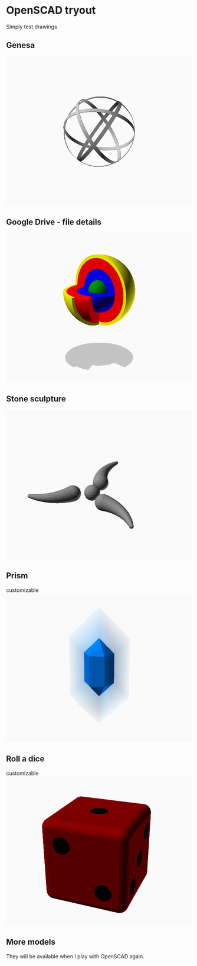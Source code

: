 # OpenSCAD tryout
Simply test drawings

## Genesa
![Genesa](Genesa%20-%20render.png)

## Google Drive - file details
![GDrive-file_details](GDrive%20-%20file%20details%20-%20render.png)

## Stone sculpture
![Stone sculpture](Stone%20sculpture%20-%20render.png)

## Prism
customizable
![Prism](Prism%20-%20render.png)

## Roll a dice
customizable
![Roll_a_dice](Roll%20a%20dice%20-%20render.png)

## More models
They will be available when I play with OpenSCAD again.
